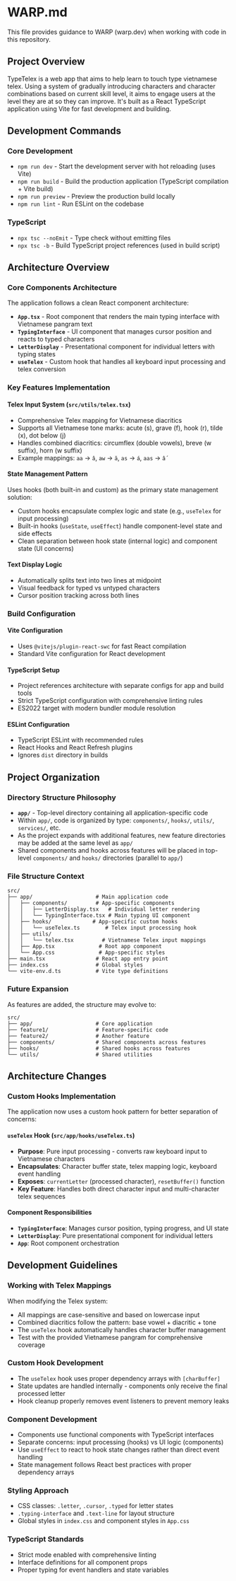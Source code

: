 # WARP.md

This file provides guidance to WARP (warp.dev) when working with code in this repository.

## Project Overview

TypeTelex is a web app that aims to help learn to touch type vietnamese telex. Using a system of
gradually introducing characters and character combinations based on current skill level, it aims to
engage users at the level they are at so they can improve. It's built as a React TypeScript application
using Vite for fast development and building.

## Development Commands

### Core Development
- `npm run dev` - Start the development server with hot reloading (uses Vite)
- `npm run build` - Build the production application (TypeScript compilation + Vite build)
- `npm run preview` - Preview the production build locally
- `npm run lint` - Run ESLint on the codebase

### TypeScript
- `npx tsc --noEmit` - Type check without emitting files
- `npx tsc -b` - Build TypeScript project references (used in build script)

## Architecture Overview

### Core Components Architecture
The application follows a clean React component architecture:

- **`App.tsx`** - Root component that renders the main typing interface with Vietnamese pangram text
- **`TypingInterface`** - UI component that manages cursor position and reacts to typed characters
- **`LetterDisplay`** - Presentational component for individual letters with typing states
- **`useTelex`** - Custom hook that handles all keyboard input processing and telex conversion

### Key Features Implementation

#### Telex Input System (`src/utils/telex.tsx`)
- Comprehensive Telex mapping for Vietnamese diacritics
- Supports all Vietnamese tone marks: acute (s), grave (f), hook (r), tilde (x), dot below (j)
- Handles combined diacritics: circumflex (double vowels), breve (w suffix), horn (w suffix)
- Example mappings: `aa` → `â`, `aw` → `ă`, `as` → `á`, `aas` → `ấ`

#### State Management Pattern
Uses hooks (both built-in and custom) as the primary state management solution:
- Custom hooks encapsulate complex logic and state (e.g., `useTelex` for input processing)
- Built-in hooks (`useState`, `useEffect`) handle component-level state and side effects
- Clean separation between hook state (internal logic) and component state (UI concerns)

#### Text Display Logic
- Automatically splits text into two lines at midpoint
- Visual feedback for typed vs untyped characters
- Cursor position tracking across both lines

### Build Configuration

#### Vite Configuration
- Uses `@vitejs/plugin-react-swc` for fast React compilation
- Standard Vite configuration for React development

#### TypeScript Setup
- Project references architecture with separate configs for app and build tools
- Strict TypeScript configuration with comprehensive linting rules
- ES2022 target with modern bundler module resolution

#### ESLint Configuration
- TypeScript ESLint with recommended rules
- React Hooks and React Refresh plugins
- Ignores `dist` directory in builds

## Project Organization

### Directory Structure Philosophy
- **`app/`** - Top-level directory containing all application-specific code
- Within `app/`, code is organized by type: `components/`, `hooks/`, `utils/`, `services/`, etc.
- As the project expands with additional features, new feature directories may be added at the same level as `app/`
- Shared components and hooks across features will be placed in top-level `components/` and `hooks/` directories (parallel to `app/`)

### File Structure Context
```
src/
├── app/                    # Main application code
│   ├── components/         # App-specific components
│   │   ├── LetterDisplay.tsx   # Individual letter rendering
│   │   └── TypingInterface.tsx # Main typing UI component
│   ├── hooks/             # App-specific custom hooks
│   │   └── useTelex.ts        # Telex input processing hook
│   ├── utils/
│   │   └── telex.tsx         # Vietnamese Telex input mappings
│   ├── App.tsx              # Root app component
│   └── App.css              # App-specific styles
├── main.tsx                # React app entry point
├── index.css               # Global styles
└── vite-env.d.ts           # Vite type definitions
```

### Future Expansion
As features are added, the structure may evolve to:
```
src/
├── app/                    # Core application
├── feature1/               # Feature-specific code
├── feature2/               # Another feature
├── components/             # Shared components across features
├── hooks/                  # Shared hooks across features
└── utils/                  # Shared utilities
```

## Architecture Changes

### Custom Hooks Implementation
The application now uses a custom hook pattern for better separation of concerns:

#### `useTelex` Hook (`src/app/hooks/useTelex.ts`)
- **Purpose**: Pure input processing - converts raw keyboard input to Vietnamese characters
- **Encapsulates**: Character buffer state, telex mapping logic, keyboard event handling
- **Exposes**: `currentLetter` (processed character), `resetBuffer()` function
- **Key Feature**: Handles both direct character input and multi-character telex sequences

#### Component Responsibilities
- **`TypingInterface`**: Manages cursor position, typing progress, and UI state
- **`LetterDisplay`**: Pure presentational component for individual letters
- **`App`**: Root component orchestration

## Development Guidelines

### Working with Telex Mappings
When modifying the Telex system:
- All mappings are case-sensitive and based on lowercase input
- Combined diacritics follow the pattern: base vowel + diacritic + tone  
- The `useTelex` hook automatically handles character buffer management
- Test with the provided Vietnamese pangram for comprehensive coverage

### Custom Hook Development
- The `useTelex` hook uses proper dependency arrays with `[charBuffer]`
- State updates are handled internally - components only receive the final processed letter
- Hook cleanup properly removes event listeners to prevent memory leaks

### Component Development
- Components use functional components with TypeScript interfaces
- Separate concerns: input processing (hooks) vs UI logic (components)  
- Use `useEffect` to react to hook state changes rather than direct event handling
- State management follows React best practices with proper dependency arrays

### Styling Approach
- CSS classes: `.letter`, `.cursor`, `.typed` for letter states
- `.typing-interface` and `.text-line` for layout structure
- Global styles in `index.css` and component styles in `App.css`

### TypeScript Standards
- Strict mode enabled with comprehensive linting
- Interface definitions for all component props
- Proper typing for event handlers and state variables